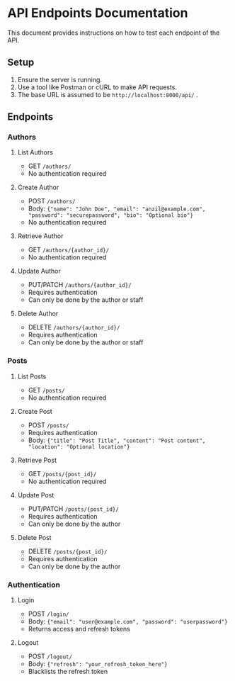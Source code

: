 # API Endpoints Documentation

This document provides instructions on how to test each endpoint of the API.

## Setup
1. Ensure the server is running.
2. Use a tool like Postman or cURL to make API requests.
3. The base URL is assumed to be `http://localhost:8000/api/` .

## Endpoints

### Authors

1. List Authors
   - GET `/authors/`
   - No authentication required

2. Create Author
   - POST `/authors/`
   - Body: `{"name": "John Doe", "email": "anzil@example.com", "password": "securepassword", "bio": "Optional bio"}`
   - No authentication required

3. Retrieve Author
   - GET `/authors/{author_id}/`
   - No authentication required

4. Update Author
   - PUT/PATCH `/authors/{author_id}/`
   - Requires authentication
   - Can only be done by the author or staff

5. Delete Author
   - DELETE `/authors/{author_id}/`
   - Requires authentication
   - Can only be done by the author or staff

### Posts

1. List Posts
   - GET `/posts/`
   - No authentication required

2. Create Post
   - POST `/posts/`
   - Requires authentication
   - Body: `{"title": "Post Title", "content": "Post content", "location": "Optional location"}`

3. Retrieve Post
   - GET `/posts/{post_id}/`
   - No authentication required

4. Update Post
   - PUT/PATCH `/posts/{post_id}/`
   - Requires authentication
   - Can only be done by the author

5. Delete Post
   - DELETE `/posts/{post_id}/`
   - Requires authentication
   - Can only be done by the author

### Authentication

1. Login
   - POST `/login/`
   - Body: `{"email": "user@example.com", "password": "userpassword"}`
   - Returns access and refresh tokens

2. Logout
   - POST `/logout/`
   - Body: `{"refresh": "your_refresh_token_here"}`
   - Blacklists the refresh token
